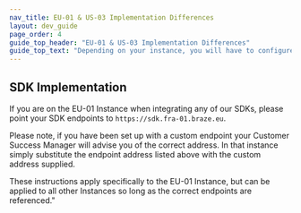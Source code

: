 ```yaml
---
nav_title: EU-01 & US-03 Implementation Differences
layout: dev_guide
page_order: 4
guide_top_header: "EU-01 & US-03 Implementation Differences"
guide_top_text: "Depending on your instance, you will have to configure your integration so that it points to the [correct endpoints]({{ site.baseurl }}/developer_guide/rest_api/basics/#endpoints). The following set of steps will go over relevant details on how to properly set this up should your dashboard be on the EU-01 Instance. For customers on this instance, please ensure you are contractually authorized to use the EU data center prior to using the following integration."
---
```

## SDK Implementation
If you are on the EU-01 Instance when integrating any of our SDKs, please point your SDK endpoints to `https://sdk.fra-01.braze.eu`.

Please note, if you have been set up with a custom endpoint your Customer Success Manager will advise you of the correct address. In that instance simply substitute the endpoint address listed above with the custom address supplied.

These instructions apply specifically to the EU-01 Instance, but can be applied to all other Instances so long as the correct endpoints are referenced."
